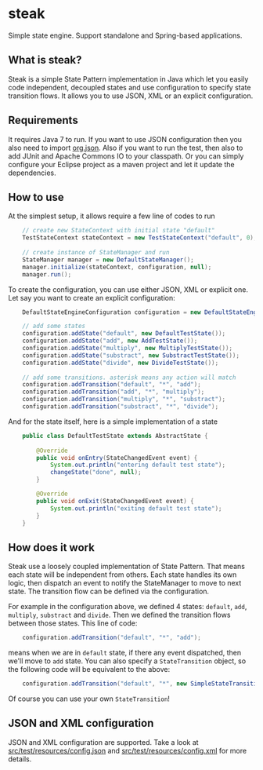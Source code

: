 # steak
Simple state engine. Support standalone and Spring-based applications.

## What is steak?
Steak is a simple State Pattern implementation in Java which let you easily code independent, decoupled states and use configuration to specify state transition flows.
It allows you to use JSON, XML or an explicit configuration.

## Requirements
It requires Java 7 to run. If you want to use JSON configuration then you also need to import [org.json](http://json.org/). Also if you want to run the test, then also to add JUnit and Apache Commons IO to your classpath. Or you can simply configure your Eclipse project as a maven project and let it update the dependencies.

## How to use
At the simplest setup, it allows require a few line of codes to run
```java
    // create new StateContext with initial state "default"
    TestStateContext stateContext = new TestStateContext("default", 0);
    
    // create instance of StateManager and run
    StateManager manager = new DefaultStateManager();
    manager.initialize(stateContext, configuration, null);
    manager.run();
```    
To create the configuration, you can use either JSON, XML or explicit one. Let say you want to create an explicit configuration:
```java
    DefaultStateEngineConfiguration configuration = new DefaultStateEngineConfiguration();

    // add some states
    configuration.addState("default", new DefaultTestState());
    configuration.addState("add", new AddTestState());
    configuration.addState("multiply", new MultiplyTestState());
    configuration.addState("substract", new SubstractTestState());
    configuration.addState("divide", new DivideTestState());
    
    // add some transitions. asterisk means any action will match
    configuration.addTransition("default", "*", "add");
    configuration.addTransition("add", "*", "multiply");
    configuration.addTransition("multiply", "*", "substract");
    configuration.addTransition("substract", "*", "divide");
```    
And for the state itself, here is a simple implementation of a state
```java
    public class DefaultTestState extends AbstractState {
	
        @Override
        public void onEntry(StateChangedEvent event) {
            System.out.println("entering default test state");
            changeState("done", null);
        }

        @Override
        public void onExit(StateChangedEvent event) {
            System.out.println("exiting default test state");
        }
    }
```

## How does it work

Steak use a loosely coupled implementation of State Pattern. That means each state will be independent from others. Each
state handles its own logic, then dispatch an event to notify the StateManager to move to next state. The transition flow
can be defined via the configuration.

For example in the configuration above, we defined 4 states: `default`, `add`, `multiply`, `substract` and `divide`.
Then we defined the transition flows between those states. This line of code:
```java
    configuration.addTransition("default", "*", "add");
```
means when we are in `default` state, if there any event dispatched, then we'll move to `add` state. You can also specify a `StateTransition` object, so the following code will be equivalent to the above:
```java
    configuration.addTransition("default", "*", new SimpleStateTransition("add"));
```
Of course you can use your own `StateTransition`!

## JSON and XML configuration

JSON and XML configuration are supported. Take a look at [src/test/resources/config.json](https://github.com/dungba88/steak/blob/master/src/test/resources/config.json) and [src/test/resources/config.xml](https://github.com/dungba88/steak/blob/master/src/test/resources/config.xml) for more details.
